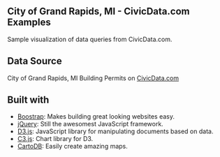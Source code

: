 ## City of Grand Rapids, MI - CivicData.com Examples

Sample visualization of data queries from CivicData.com.

## Data Source

City of Grand Rapids, MI Building Permits on [CivicData.com](http://www.civicdata.com/en/dataset/building_permits_query_sql_6871/resource/e741edf8-04ad-450d-bc62-6684a7a427dd)

## Built with

* [Boostrap](http://getbootstrap.com/): Makes building great looking websites easy.
* [jQuery](http://jquery.com/): Still the awesomest JavaScript framework.
* [D3.js](http://d3js.org/): JavaScript library for manipulating documents based on data.
* [C3.js](http://c3js.org/): Chart library for D3.
* [CartoDB](http://cartodb.com/): Easily create amazing maps.
